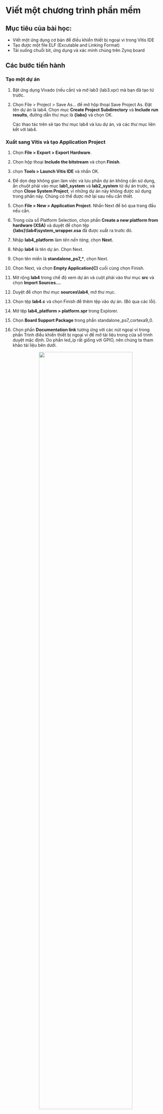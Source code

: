 # Viết một chương trình phần mềm

## Mục tiêu của bài học:

*   Viết một ứng dụng cơ bản để điều khiển thiết bị ngoại vi trong Vitis IDE
*   Tạo được một file ELF (Excutable and Linking Format)
*   Tải xuống chuỗi bit, ứng dụng và xác minh chúng trên Zynq board

## Các bước tiến hành

### Tạo một dự án 

1.  Bật ứng dụng Vivado (nếu cần) và mở lab3 (lab3.xpr) mà bạn đã tạo từ trước.
2.  Chọn File > Project > Save As… để mở hộp thoại Save Project As. Đặt tên dự án là lab4. Chọn mục **Create Project Subdirectory** và **Include run results**, đường dẫn thư mục là **{labs}** và chọn OK.

    Các thao tác trên sẽ tạo thư mục lab4 và lưu dự án, và các thư mục liên kết với lab4.

### Xuất sang Vitis và tạo Application Project
    
1.	Chọn **File > Export > Export Hardware**.
2.	Chọn hộp thoại **Include the bitstream** và chọn **Finish**.
3.	chọn **Tools > Launch Vitis IDE** và nhấn OK.
4.	Để dọn dẹp không gian làm việc và lưu phần dự án không cần sử dụng, ấn chuột phải vào mục **lab1_system** và **lab2_system** từ dự án trước, và chọn **Close System Project**, vì những dự án này không được sử dụng trong phần này. Chúng có thể được mở lại sau nếu cần thiết.
5. 	Chọn **File > New > Application Project**. Nhấn Next để bỏ qua trang đầu nếu cần.
6.  Trong cửa sổ Platform Selection, chọn phần **Create a new platform from hardware (XSA)** và duyệt để chọn tệp **{labs}\lab4\system_wrapper.xsa** đã được xuất ra trước đó.
7.  Nhập **lab4_platform** làm _tên nền tảng_, chọn **Next.**
8.	Nhập **lab4** là tên dự án. Chọn Next.
9.  Chọn tên miền là **standalone_ps7_\***, chọn Next.
10.	Chọn Next, và chọn **Empty Application(C)** cuối cùng chọn Finish.
11.	Mở rộng **lab4** trong chế độ xem dự án và cuột phải vào thư mục **src** và chọn **Import Sources...**.
12. Duyệt để chọn thư mục **sources\lab4**, mở thư mục.
13.	Chọn tệp **lab4.c** và chọn Finish để thêm tệp vâo dự án. (Bỏ qua các lỗi).
14.	Mở tệp **lab4_platform > platform.spr** trong Explorer.
15. Chọn **Board Support Package** trong phần standalone_ps7_cortexa9_0.
16.	Chọn phần **Documentation link** tương ứng với các nút ngoại vi trong phần Trình điều khiển thiết bị ngoại vi để mở tài liệu trong cửa sổ trình duyệt mặc định. Do phần led_ip rất giống với GPIO, nên chúng ta tham khảo tài liệu bên dưới.

    <p align="center">
    <img src ="pics/lab4/1_drvdoc.jpg" width="80%" height="80%"/>
    </p>
    <p align = "center">
    <i>Tài liệu truy cập trình điều khiển thiết bị</i>
    </p>

17.	Xem các tệp C và các tiêu đề khác nhau liên quan tới _GPIO_ bằng cách truy cập vào tệp ở đầu trang.
18.	Bấm đúp chuột vào lab4.c trong Project Explorer để mở tệp. Việc này sẽ điền vào tab **Outline**.  
19.	Nháy đúp vào **xgpio.h** trong phần Outline view hiện ở bên phải màn hình và xem lại nội dung của tệp để xem các lệnh gọi hàm có sẵn cho GPIO.

    <p align="center">
    <img src ="pics/lab4/2_outlinevw.jpg" width="40%" height="80%"/>
    </p>
    <p align = "center">
    <i>Outline View</i>
    </p>


    Các bước tiếp theo phải được thực hiện trên ứng dụng của bạn để cho phép đọc thông tin từ GPIO: 1) Khởi tạo GPIO, 2) Đặt hướng dữ liệu, and 3) Đọc dữ liệu

    Tìm phần mô tả cho các hàm sau:

    **XGpio_Initialize(XGpio \*InstancePtr, u16 DeviceId)**
    _InstancePtr_ là một con trỏ tới XGpio. Bộ nhớ mà tham chiếu con trỏ phải được người gọi cấp phát trước.  Các lệnh gọi tiếp theo để thao tác thành phần thông qua API XGpio phải được thực hiện bằng con trỏ này.

    _DeviceId_ là địa chỉ id duy nhất của thiết bị được điều khiển bởi XGpio. Việc chuyển id thiết bị sẽ liên kết phiên bản XGpio chung với một thiết bị cụ thể, được chọn bởi người gọi hoặc người phát triển ứng dụng.

    **XGpio_SetDataDirection(XGpio \*InstancePtr, unsigned Channel, u32 DirectionMask)**

    _InstancePtr_ là con trỏ tới phiên bản XGpio sẽ được xử lý.

    _Channel_ bao gồm kênh của GPIO (1 hoặc 2) để hoạt động.

    _DirectionMask_ là một mặt nạ bit chỉ định bit nào là đầu vào và bit nào là đầu ra. Các bit được đặt thành 0 là đầu ra và các bit được đặt thành 1 là đầu vào.   

    **XGpio_DiscreteRead(XGpio \*InstancePtr, unsigned channel)**

    _InstancePtr_ là con trỏ tới phiên bản XGpio sẽ được xử lý.

    _Channel_ bao gồm kênh của GPIO (1 hoặc 2) để hoạt động.
20.	Mở tệp tiêu đề **xparameters.h** bằng cách nháy đúp vào **xparameters.h** trong tab Outline.

     Tệp **xparameters.h** bao gồm địa chỉ cho các thiết bị ngoại vi trong hệ thống. Tệp này được hình thành từ mô tả nền tảng phần cứng trong Vivado. Tìm **#define** sau đây được sử dụng để xác định các thiết bị ngoại vi của switch:
    ```C
    #define XPAR_SWITCHES_DEVICE_ID 1
    ```
    > Lưu ý các số có thể khác nhau.

    Lưu ý các câu lệnh **#define XPAR_SWITCHES** khác trong phần này dành cho các thiết bị ngoại vi của switch, và đặc biệt là địa chỉ của thiết bị ngoại vi xác định bởi **XPAR_SWITCHES_BASEADDR** .

21.	Sửa dòng 14 của lab4.c để sử dụng macro (#define) trong hàm XGpio_Initialize.
22.	Làm tương tự với các **BUTTONS**; tìm macro (#define) cho thiết bị ngoại vi **BUTTONS** trong **xparameters.h**, và sửa dòng 17 trong lab4.c, rồi lưu lại tệp.
	>Macro đề cập đến "pattern" cho biết cách ánh xạ một đầu vào nhất định tới đầu ra. Các macro được xác định trong tệp xparameters.h file (bạn nên xem qua).
    ```C
    14   XGpio_Initialize(&dip, XPAR_SWITCHES_DEVICE_ID); // Sửa dòng này
    15   XGpio_SetDataDirection(&dip, 1, 0xffffffff);
    16
    17   XGpio_Initialize(&push, XPAR_BUTTONS_DEVICE_ID); // Sửa dòng này
    18   XGpio_SetDataDirection(&push, 1, 0xffffffff);

    ```
23. **Build** dự án.
    >Nếu có bất kỳ lỗi nào xảy ra, hãy kiểm tra và sửa lại code của bạn. Code C của bạn sẽ đọc giá trị của các công tắc và xuất ra led_ip.

24.	Mở **lab4_platform > platform.spr** từ Explorer và nhấp vào **Board Support Package** trong standalone_ps7*, chọn **Modify BSP Settings**.
25.	Chọn **drivers** ở bên trái (trong mục Overview)
26.	Nếu trình điều khiển led_ip chưa được chọn, chọn Generic trong cột Driver cho led_ip để truy cập dropdown menu. Trong dropdown menu, chọn **led_ip**, và nhấp OK.

    <p align="center">
    <img src ="pics/lab4/3_assigndrv.jpg" width="80%" height="80%"/>
    </p>
    <p align = "center">
    <i> Gán led_ip driver </i>
    </p>

###	Kiểm tra Driver code

Mã driver được tự động tạo thành khi mẫu IP được tạo nên. Driver bao gồm các hàm cao có thể gọi từ ứng dụng người dùng. Driver sẽ triển khai các hàm thấp để điều khiển thiết bị ngoại vi của bạn.

1.	Trong windows explorer, duyệt đến đường dẫn **led_ip\ip_repo\led_ip_1.0\drivers\led_ip_v1_0\src**
Chú ý các tệp trong thư mục này và mở tệp **led_ip.c**. Tệp này chỉ bao gồm các tệp tiêu đề cho IP.
2.	Đóng led_ip.c và mở tệp tiêu đề **led_ip.h** và chú ý các macro:

    ```C
    LED_IP_mWriteReg( … )
    LED_IP_mReadReg( … )
    ```
    e.g: tìm kiếm macro có tên LED_IP_mWriteReg:

    ```C
    /**
        *
        * Write a value to a LED_IP register. A 32 bit write is performed.
        * If the component is implemented in a smaller width, only the least
        * significant data is written.
        *
        * @param   BaseAddress is the base address of the LED_IP device.
        * @param   RegOffset is the register offset from the base to write to.
        * @param   Data is the data written to the register.
        *
        * @return  None.
        *
        * @note
        * C-style signature:
        * 	void LED_IP_mWriteReg(Xuint32 BaseAddress, unsigned RegOffset,    Xuint32 Data)
        *
        */
    #define LED_IP_mWriteReg(BaseAddress, RegOffset, Data) \
            Xil_Out32((BaseAddress) + (RegOffset), (Xuint32)(Data))
    ```
    Đối với driver này, bạn có thể thấy các macro là bí danh của các hàm cấp thấp **Xil_Out32( )** và **Xil_Out32( )**. Các macro trong tệp này tạo nên các hàm cấp cao API của led_ip driver. Nếu bạn đang viết trên driver dành riêng cho IP của bạn, bạn sẽ cần sử dụng các hàm cấp thấp như thế này để đọc và ghi từ IP của mình theo yêu cầu. Các chức năng truy cập phần cứng cấp thấp được gói trong trình điều khiển của bạn giúp việc sử dụng IP của bạn trong dự án Ứng dụng trở nên dễ dàng hơn.

3.	Sửa đổi mã C của bạn (xem hình bên dưới, hoặc bạn có thể tìm code đã sửa trong tệp lab4_sol.c từ thư mục **sources\lab4** ) để lặp lại cài đặt công tắc đèn cốt trên đèn LED bằng cách sử dụng macro API trình điều khiển led_ip và lưu ứng dụng.


4.	Include tệp tiêu đề:

    ```C
    #include "led_ip.h"
    ```

5.	Include hàm để ghi vào IP (Thêm trước vòng lặp):
    ```C
    LED_IP_mWriteReg(XPAR_LED_IP_S_AXI_BASEADDR, 0, dip_check);
    ```

    Nhớ địa chỉ phần cứng cho thiết bị ngoại vi (e.g. macro **XAR_LED_IP_S_AXI_BASEADDR** trong dòng phía trên) có thể được tìm thấy trong tệp xparameters.h

    ```C
    #include "xparameters.h"
    #include "xgpio.h"
    #include "led_ip.h"
    //====================================================

    int main (void)
    {

    XGpio dip, push;
    int i, psb_check, dip_check;

    xil_printf("-- Start of the Program --\r\n");

    XGpio_Initialize(&dip, XPAR_SWITCHES_DEVICE_ID); // Modify this
    XGpio_SetDataDirection(&dip, 1, 0xffffffff);

    XGpio_Initialize(&push, XPAR_BUTTONS_DEVICE_ID); // Modify this
    XGpio_SetDataDirection(&push, 1, 0xffffffff);


    while (1)
    {
        psb_check = XGpio_DiscreteRead(&push, 1);
        xil_printf("Push Buttons Status %x\r\n", psb_check);
        dip_check = XGpio_DiscreteRead(&dip, 1);
        xil_printf("DIP Switch Status %x\r\n", dip_check);

        // output dip switches value on LED_ip device
        LED_IP_mWriteReg(XPAR_LED_IP_S_AXI_BASEADDR, 0, dip_check);

        for (i=0; i<9999999; i++);
    }
    }
    ```
6.	Lưu lại tệp và build dự án.

### Xác minh trong phần cứng

1.	Đảm bảo rằng cáp micro-USB được kết nối với bảng và máy tính. Thay đổi boot mode thành JTAG. Bật nguồn bảng.
1.Mở **Vitis Serial Terminal** và thêm kết nối vào cổng tương ứng.
1. Nháy chuột phải vào **lab4_system > lab4** và chọn **Launch Hardware (Single Application Debug)**.

4. Nháy chuột vào **Run**. Bạn sẽ thấy kết quả sau trên tab Terminal.
    <p align="center">
    <img src ="pics/lab4/5_sdkop.jpg" width="35%" height="80%"/>
    </p>
    <p align = "center">
    <i> Kết nối cổng nối tiếp </i>
    </p>

    >Lưu ý: Điều chỉnh các công tắc DIP và nút ấn sẽ thay đổi kết quả được hiện thị.

3.	**Thoát** Vitis và Vivado.
4.	**Tắt nguồn** bảng.

## Kết luận

Sử dụng Vitis IDE để xác định, phát triển và tích hợp các thành phần phần mềm của hệ thống nhúng. Bạn có thể xác định giao diện trình điều khiển thiết bị cho từng thiết bị ngoại vi và bộ xử lý. Vitis nhập tệp XSA, tạo tệp MSS tương ứng và cho phép bạn cập nhật cài đặt để bạn có thể phát triển phần mềm của hệ thống bộ xử lý. Sau đó, bạn có thể phát triển và biên dịch phần mềm chức năng dành riêng cho thiết bị ngoại vi và tạo tệp thực thi từ mã đối tượng và thư viện đã biên dịch.

